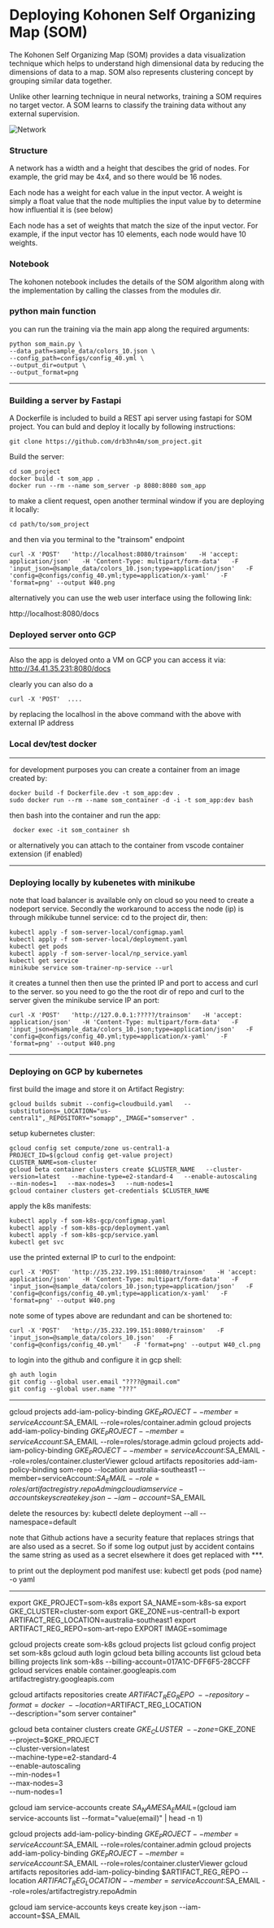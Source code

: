 # Deploying Kohonen Self Organizing Map (SOM)

The Kohonen Self Organizing Map (SOM) provides a data visualization technique which helps to understand high dimensional data by reducing the dimensions of data to a map. SOM also represents clustering concept by grouping similar data together.

Unlike other learning technique in neural networks, training a SOM requires no target vector. A SOM learns to classify the training data without any external supervision.

![Network](./assets/kohonen1.gif)

### Structure
A network has a width and a height that descibes the grid of nodes.  For example, the grid may be 4x4, and so there would be 16 nodes.

Each node has a weight for each value in the input vector.  A weight is simply a float value that the node multiplies the input value by to determine how influential it is (see below)

Each node has a set of weights that match the size of the input vector.  For example, if the input vector has 10 elements, each node would have 10 weights.


### Notebook
The kohonen notebook includes the details of the SOM algorithm along with the implementation by calling the classes from the modules dir.

### python main function
you can run the training via the main app along the required arguments:

```
python som_main.py \
--data_path=sample_data/colors_10.json \
--config_path=configs/config_40.yml \
--output_dir=output \
--output_format=png
```
----------------------------------
### Building a server by Fastapi
A Dockerfile is included to build a REST api server using fastapi for SOM project. You can buld and deploy it locally by following instructions:
```
git clone https://github.com/drb3hn4m/som_project.git
```


Build the server: 

```
cd som_project
docker build -t som_app .
docker run --rm --name som_server -p 8080:8080 som_app
```

to make a client request, open another terminal window if you are deploying it locally:
```
cd path/to/som_project
```

and then via you terminal to the "trainsom" endpoint

```
curl -X 'POST'   'http://localhost:8080/trainsom'   -H 'accept: application/json'   -H 'Content-Type: multipart/form-data'   -F 'input_json=@sample_data/colors_10.json;type=application/json'   -F 'config=@configs/config_40.yml;type=application/x-yaml'   -F 'format=png' --output W40.png
````
alternatively you can use the web user interface using the following link:

http://localhost:8080/docs

### Deployed server onto GCP
------------------------------------
Also the app is deloyed onto a VM on GCP you can access it via:
http://34.41.35.231:8080/docs

clearly you can also do a 
```
curl -X 'POST'  ....
```
 by replacing the localhosl in the above command with the above with external IP address

### Local dev/test docker
--------------------------
 for development purposes you can create a container from an image created by:

 ```
 docker build -f Dockerfile.dev -t som_app:dev .
 sudo docker run --rm --name som_container -d -i -t som_app:dev bash
 ```

 then bash into the container and run the app:
```
 docker exec -it som_container sh
```

 or alternatively you can attach to the container from vscode container extension (if enabled)

------------------

### Deploying locally by kubenetes with minikube 
note that load balancer is available only on cloud so you need to create a nodeport service. Secondly the workaround to access the node (ip) is through mikikube tunnel service:
cd to the project dir, then:
```
kubectl apply -f som-server-local/configmap.yaml 
kubectl apply -f som-server-local/deployment.yaml
kubectl get pods
kubectl apply -f som-server-local/np_service.yaml
kubectl get service
minikube service som-trainer-np-service --url
```
it creates a tunnel then then use the printed IP and port to access and curl to the server. so you need to go the the root dir of repo and curl to the server given the minikube service IP an port:
```
curl -X 'POST'   'http://127.0.0.1:?????/trainsom'   -H 'accept: application/json'   -H 'Content-Type: multipart/form-data'   -F 'input_json=@sample_data/colors_10.json;type=application/json'   -F 'config=@configs/config_40.yml;type=application/x-yaml'   -F 'format=png' --output W40.png
```
---------------------
### Deploying on GCP by kubernetes
first build the image and store it on Artifact Registry:
```
gcloud builds submit --config=cloudbuild.yaml   --substitutions=_LOCATION="us-central1",_REPOSITORY="somapp",_IMAGE="somserver" .
```
setup kubernetes cluster:
```
gcloud config set compute/zone us-central1-a
PROJECT_ID=$(gcloud config get-value project)
CLUSTER_NAME=som-cluster
gcloud beta container clusters create $CLUSTER_NAME   --cluster-version=latest   --machine-type=e2-standard-4   --enable-autoscaling   --min-nodes=1   --max-nodes=3   --num-nodes=1 
gcloud container clusters get-credentials $CLUSTER_NAME 
````
apply the k8s manifests:
```
kubectl apply -f som-k8s-gcp/configmap.yaml 
kubectl apply -f som-k8s-gcp/deployment.yaml 
kubectl apply -f som-k8s-gcp/service.yaml 
kubectl get svc
```
use the printed external IP to curl to the endpoint:
```
curl -X 'POST'   'http://35.232.199.151:8080/trainsom'   -H 'accept: application/json'   -H 'Content-Type: multipart/form-data'   -F 'input_json=@sample_data/colors_10.json;type=application/json'   -F 'config=@configs/config_40.yml;type=application/x-yaml'   -F 'format=png' --output W40.png
```
note some of types above are redundant and can be shortened to:
```
curl -X 'POST'   'http://35.232.199.151:8080/trainsom'   -F 'input_json=@sample_data/colors_10.json'   -F 'config=@configs/config_40.yml'   -F 'format=png' --output W40_cl.png
```


to login into the github and configure it in gcp shell:

```
gh auth login
git config --global user.email "????@gmail.com"
git config --global user.name "???"
  ```
---------------------------
gcloud projects add-iam-policy-binding $GKE_PROJECT --member=serviceAccount:$SA_EMAIL --role=roles/container.admin
gcloud projects add-iam-policy-binding $GKE_PROJECT --member=serviceAccount:$SA_EMAIL --role=roles/storage.admin
gcloud projects add-iam-policy-binding $GKE_PROJECT --member=serviceAccount:$SA_EMAIL --role=roles/container.clusterViewer
gcloud artifacts repositories add-iam-policy-binding som-repo --location australia-southeast1 --member=serviceAccount:$SA_EMAIL --role=roles/artifactregistry.repoAdmin
gcloud iam service-accounts keys create key.json --iam-account=$SA_EMAIL

delete the resources by:
kubectl delete deployment --all --namespace=default


note that Github actions have a security feature that replaces strings that are also used as a secret. So if some log output just by accident contains the same string as used as a secret elsewhere it does get replaced with ***.

to print out the deployment pod manifest use:
kubectl get pods {pod name} -o yaml

-----------------------
export GKE_PROJECT=som-k8s
export SA_NAME=som-k8s-sa
export GKE_CLUSTER=cluster-som
export GKE_ZONE=us-central1-b
export ARTIFACT_REG_LOCATION=australia-southeast1
export ARTIFACT_REG_REPO=som-art-repo
EXPORT IMAGE=somimage 


gcloud projects create som-k8s
gcloud projects list
gcloud config project set som-k8s
gcloud auth login
gcloud beta billing accounts list
gcloud beta billing projects link som-k8s --billing-account=017A1C-DFF6F5-28CCFF
gcloud services enable container.googleapis.com artifactregistry.googleapis.com


gcloud artifacts repositories create $ARTIFACT_REG_REPO \
      --repository-format=docker \
      --location=$ARTIFACT_REG_LOCATION \
      --description="som server container" 
 
gcloud beta container clusters create $GKE_CLUSTER \
  --zone=$GKE_ZONE \
  --project=$GKE_PROJECT \
  --cluster-version=latest \
  --machine-type=e2-standard-4 \
  --enable-autoscaling \
  --min-nodes=1 \
  --max-nodes=3 \
  --num-nodes=1 

gcloud iam service-accounts create $SA_NAME
SA_EMAIL=$(gcloud iam service-accounts list --format="value(email)" | head -n 1)


gcloud projects add-iam-policy-binding $GKE_PROJECT --member=serviceAccount:$SA_EMAIL --role=roles/container.admin
gcloud projects add-iam-policy-binding $GKE_PROJECT --member=serviceAccount:$SA_EMAIL --role=roles/container.clusterViewer
gcloud artifacts repositories add-iam-policy-binding $ARTIFACT_REG_REPO --location $ARTIFACT_REG_LOCATION --member=serviceAccount:$SA_EMAIL --role=roles/artifactregistry.repoAdmin

gcloud iam service-accounts keys create key.json --iam-account=$SA_EMAIL
